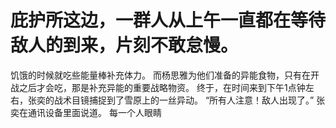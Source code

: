 # 庇护所这边，一群人从上午一直都在等待敌人的到来，片刻不敢怠慢。
饥饿的时候就吃些能量棒补充体力。
而杨思雅为他们准备的异能食物，只有在开战之后才会吃，那是补充异能的重要战略物资。
终于，在时间来到下午1点钟左右，张奕的战术目镜捕捉到了雪原上的一丝异动。
“所有人注意！敌人出现了。”
张奕在通讯设备里面说道。
每一个人眼睛

